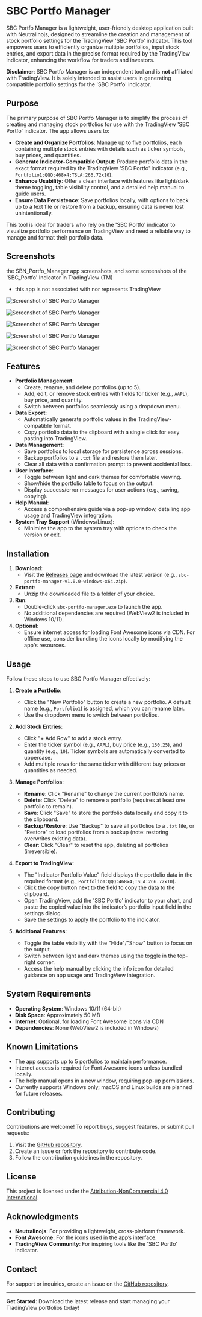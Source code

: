 # SBC Portfo Manager

SBC Portfo Manager is a lightweight, user-friendly desktop application built with Neutralinojs, designed to streamline the creation and management of stock portfolio settings for the TradingView 'SBC Portfo' indicator. This tool empowers users to efficiently organize multiple portfolios, input stock entries, and export data in the precise format required by the TradingView indicator, enhancing the workflow for traders and investors.

**Disclaimer**: SBC Portfo Manager is an independent tool and is **not** affiliated with TradingView. It is solely intended to assist users in generating compatible portfolio settings for the 'SBC Portfo' indicator.

## Purpose

The primary purpose of SBC Portfo Manager is to simplify the process of creating and managing stock portfolios for use with the TradingView 'SBC Portfo' indicator. The app allows users to:
- **Create and Organize Portfolios**: Manage up to five portfolios, each containing multiple stock entries with details such as ticker symbols, buy prices, and quantities.
- **Generate Indicator-Compatible Output**: Produce portfolio data in the exact format required by the TradingView 'SBC Portfo' indicator (e.g., `Portfolio1:QQQ:468x4;TSLA:266.72x10`).
- **Enhance Usability**: Offer a clean interface with features like light/dark theme toggling, table visibility control, and a detailed help manual to guide users.
- **Ensure Data Persistence**: Save portfolios locally, with options to back up to a text file or restore from a backup, ensuring data is never lost unintentionally.

This tool is ideal for traders who rely on the 'SBC Portfo' indicator to visualize portfolio performance on TradingView and need a reliable way to manage and format their portfolio data.

## Screenshots

the SBN_Portfo_Manager app screenshots, and some screenshots of the 'SBC_Portfo' Indicator in TradingView (TM)
* this app is not associated with nor represents TradingView

![Screenshot of SBC Portfo Manager](/img/screenshot_1.png)

![Screenshot of SBC Portfo Manager](/img/screenshot_2.png)

![Screenshot of SBC Portfo Manager](/img/screenshot_3.png)

![Screenshot of SBC Portfo Manager](/img/screenshot_4.png)

![Screenshot of SBC Portfo Manager](/img/screenshot_5.png)


## Features

- **Portfolio Management**:
  - Create, rename, and delete portfolios (up to 5).
  - Add, edit, or remove stock entries with fields for ticker (e.g., `AAPL`), buy price, and quantity.
  - Switch between portfolios seamlessly using a dropdown menu.
- **Data Export**:
  - Automatically generate portfolio values in the TradingView-compatible format.
  - Copy portfolio data to the clipboard with a single click for easy pasting into TradingView.
- **Data Management**:
  - Save portfolios to local storage for persistence across sessions.
  - Backup portfolios to a `.txt` file and restore them later.
  - Clear all data with a confirmation prompt to prevent accidental loss.
- **User Interface**:
  - Toggle between light and dark themes for comfortable viewing.
  - Show/hide the portfolio table to focus on the output.
  - Display success/error messages for user actions (e.g., saving, copying).
- **Help Manual**:
  - Access a comprehensive guide via a pop-up window, detailing app usage and TradingView integration.
- **System Tray Support** (Windows/Linux):
  - Minimize the app to the system tray with options to check the version or exit.

## Installation

1. **Download**:
   - Visit the [Releases page](https://github.com/your-repo/sbc-portfo-manager/releases) and download the latest version (e.g., `sbc-portfo-manager-v1.0.0-windows-x64.zip`).
2. **Extract**:
   - Unzip the downloaded file to a folder of your choice.
3. **Run**:
   - Double-click `sbc-portfo-manager.exe` to launch the app.
   - No additional dependencies are required (WebView2 is included in Windows 10/11).
4. **Optional**:
   - Ensure internet access for loading Font Awesome icons via CDN. For offline use, consider bundling the icons locally by modifying the app's resources.

## Usage

Follow these steps to use SBC Portfo Manager effectively:

1. **Create a Portfolio**:
   - Click the "New Portfolio" button to create a new portfolio. A default name (e.g., `Portfolio1`) is assigned, which you can rename later.
   - Use the dropdown menu to switch between portfolios.

2. **Add Stock Entries**:
   - Click "+ Add Row" to add a stock entry.
   - Enter the ticker symbol (e.g., `AAPL`), buy price (e.g., `150.25`), and quantity (e.g., `10`). Ticker symbols are automatically converted to uppercase.
   - Add multiple rows for the same ticker with different buy prices or quantities as needed.

3. **Manage Portfolios**:
   - **Rename**: Click "Rename" to change the current portfolio’s name.
   - **Delete**: Click "Delete" to remove a portfolio (requires at least one portfolio to remain).
   - **Save**: Click "Save" to store the portfolio data locally and copy it to the clipboard.
   - **Backup/Restore**: Use "Backup" to save all portfolios to a `.txt` file, or "Restore" to load portfolios from a backup (note: restoring overwrites existing data).
   - **Clear**: Click "Clear" to reset the app, deleting all portfolios (irreversible).

4. **Export to TradingView**:
   - The "Indicator Portfolio Value" field displays the portfolio data in the required format (e.g., `Portfolio1:QQQ:468x4;TSLA:266.72x10`).
   - Click the copy button next to the field to copy the data to the clipboard.
   - Open TradingView, add the 'SBC Portfo' indicator to your chart, and paste the copied value into the indicator’s portfolio input field in the settings dialog.
   - Save the settings to apply the portfolio to the indicator.

5. **Additional Features**:
   - Toggle the table visibility with the "Hide"/"Show" button to focus on the output.
   - Switch between light and dark themes using the toggle in the top-right corner.
   - Access the help manual by clicking the info icon for detailed guidance on app usage and TradingView integration.

## System Requirements

- **Operating System**: Windows 10/11 (64-bit)
- **Disk Space**: Approximately 50 MB
- **Internet**: Optional, for loading Font Awesome icons via CDN
- **Dependencies**: None (WebView2 is included in Windows)

## Known Limitations

- The app supports up to 5 portfolios to maintain performance.
- Internet access is required for Font Awesome icons unless bundled locally.
- The help manual opens in a new window, requiring pop-up permissions.
- Currently supports Windows only; macOS and Linux builds are planned for future releases.

## Contributing

Contributions are welcome! To report bugs, suggest features, or submit pull requests:
1. Visit the [GitHub repository](https://github.com/your-repo/sbc-portfo-manager).
2. Create an issue or fork the repository to contribute code.
3. Follow the contribution guidelines in the repository.

## License

This project is licensed under the [Attribution-NonCommercial 4.0 International](LICENSE).

## Acknowledgments

- **Neutralinojs**: For providing a lightweight, cross-platform framework.
- **Font Awesome**: For the icons used in the app’s interface.
- **TradingView Community**: For inspiring tools like the 'SBC Portfo' indicator.

## Contact

For support or inquiries, create an issue on the [GitHub repository](https://github.com/your-repo/sbc-portfo-manager/issues).

---
**Get Started**: Download the latest release and start managing your TradingView portfolios today!
